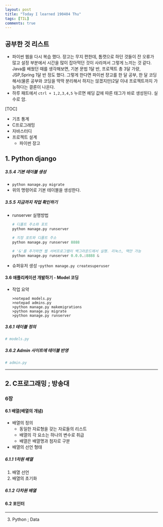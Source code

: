 ```yaml
---
layout: post
title: "Today I learned 190404 Thu"
tags: [TIL]
comments: true
---
```


## 공부한 것 리스트
- 파이썬 웹을 다시 복습 했다. 장고는 무지 편한데, 톰캣으로 하던 것들이 잔 오류가 많고 설정 부분에서 시간을 많이 잡아먹던 것이 사라져서 그렇게 느끼는 것 같다. Java를 배웠던 때를 생각해보면, 기본 문법 1달 반, 프로젝트 총 3달 가량, JSP,Spring 1달 반 정도 했다. 그렇게 한다면 파이썬 쟝고를 한 달 공부, 한 달 코딩해서(물론 공부와 코딩을 딱딱 분리해서 하지는 않겠지만)2달 이내 프로젝트까지 가능하다는 결론이 나온다.
- 하루 패트에서 `ctrl + 1,2,3,4,5` 누르면 헤딩 값에 따른 태그가 바로 생성된다. 실수로 암.

[TOC]
- 기초 통계
- C프로그래밍
- 자바스터디
- 프로젝트 설계
	- 파이썬 장고

## 1. Python django

##### 3.5.4 기본 테이블 생성
- `python manage.py migrate`
- 위의 명령어로 기본 테이블을 생성한다.

##### 3.5.5 지금까지 작업 확인하기
- runserver 실행방법
	```python
	# 디폴트 주소와 포트
	python manage.py runserver

	# 지정 포트와 디폴트 주소
	python manage.py runserver 8888

	# '&'를 추가하면 웹 서버프로그램이 백그라운드에서 실행. 리눅스, 맥만 가능
	python manage.py runserver 0.0.0.:8888 &
	```

- 슈퍼유저 생성
	-`python manage.py createsuperuser`
	
#### 3.6 애플리케이션 개발하기 - Model 코딩
- 작업 요약
	```shell
	>notepad models.py
	>notepad admins.py
	>python manage.py makemigrations
	>python manage.py migrate
	>python manage.py runserver
	```

##### 3.6.1 테이블 정의
```python
# models.py
```
##### 3.6.2 Admin 사이트에 테이블 반영
```python
# admin.py
```

***
## 2. C프로그래밍 ; 방송대

### 6장

#### 6.1 배열(배열의 개념)
- 배열의 정의
	- 동일한 자료형을 갖는 자료들의 리스트
	- 배열의 각 요소는 하나의 변수로 취급
	- 배열은 배열명과 첨자로 구분
- 배열의 선언 형태

##### 6.1.1 1차원 배열
1. 배열 선언
2. 배열의 초기화


##### 6.1.2 다차원 배열


#### 6.2 포인터


***
3. Python ; Data

